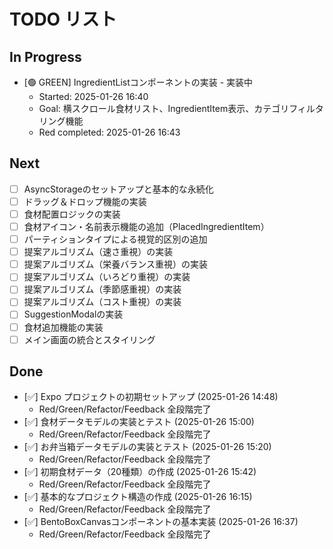 # TODO リスト

## In Progress
- [🟢 GREEN] IngredientListコンポーネントの実装 - 実装中
  - Started: 2025-01-26 16:40
  - Goal: 横スクロール食材リスト、IngredientItem表示、カテゴリフィルタリング機能
  - Red completed: 2025-01-26 16:43

## Next
- [ ] AsyncStorageのセットアップと基本的な永続化
- [ ] ドラッグ＆ドロップ機能の実装
- [ ] 食材配置ロジックの実装
- [ ] 食材アイコン・名前表示機能の追加（PlacedIngredientItem）
- [ ] パーティションタイプによる視覚的区別の追加
- [ ] 提案アルゴリズム（速さ重視）の実装
- [ ] 提案アルゴリズム（栄養バランス重視）の実装
- [ ] 提案アルゴリズム（いろどり重視）の実装
- [ ] 提案アルゴリズム（季節感重視）の実装
- [ ] 提案アルゴリズム（コスト重視）の実装
- [ ] SuggestionModalの実装
- [ ] 食材追加機能の実装
- [ ] メイン画面の統合とスタイリング

## Done
- [✅] Expo プロジェクトの初期セットアップ (2025-01-26 14:48)
  - Red/Green/Refactor/Feedback 全段階完了
- [✅] 食材データモデルの実装とテスト (2025-01-26 15:00)
  - Red/Green/Refactor/Feedback 全段階完了
- [✅] お弁当箱データモデルの実装とテスト (2025-01-26 15:20)
  - Red/Green/Refactor/Feedback 全段階完了
- [✅] 初期食材データ（20種類）の作成 (2025-01-26 15:42)
  - Red/Green/Refactor/Feedback 全段階完了
- [✅] 基本的なプロジェクト構造の作成 (2025-01-26 16:15)
  - Red/Green/Refactor/Feedback 全段階完了
- [✅] BentoBoxCanvasコンポーネントの基本実装 (2025-01-26 16:37)
  - Red/Green/Refactor/Feedback 全段階完了